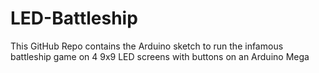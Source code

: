 # LED-Battleship
This GitHub Repo contains the Arduino sketch to run the infamous battleship game on 4 9x9 LED screens with buttons on an Arduino Mega
